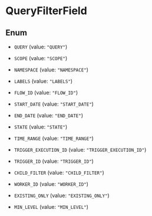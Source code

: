 

# QueryFilterField

## Enum


* `QUERY` (value: `"QUERY"`)

* `SCOPE` (value: `"SCOPE"`)

* `NAMESPACE` (value: `"NAMESPACE"`)

* `LABELS` (value: `"LABELS"`)

* `FLOW_ID` (value: `"FLOW_ID"`)

* `START_DATE` (value: `"START_DATE"`)

* `END_DATE` (value: `"END_DATE"`)

* `STATE` (value: `"STATE"`)

* `TIME_RANGE` (value: `"TIME_RANGE"`)

* `TRIGGER_EXECUTION_ID` (value: `"TRIGGER_EXECUTION_ID"`)

* `TRIGGER_ID` (value: `"TRIGGER_ID"`)

* `CHILD_FILTER` (value: `"CHILD_FILTER"`)

* `WORKER_ID` (value: `"WORKER_ID"`)

* `EXISTING_ONLY` (value: `"EXISTING_ONLY"`)

* `MIN_LEVEL` (value: `"MIN_LEVEL"`)



